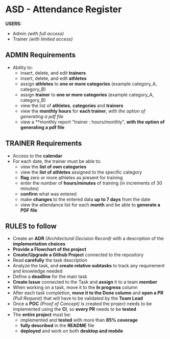 # ASD - Attendance Register

**USERS:**
- Admin *(with full access)*
- Trainer *(with limited access)*


## ADMIN Requirements
- Ability to:
  - insert, delete, and edit **trainers**
  - insert, delete, and edit **athletes**
  - assign **athletes** to **one or more categories** (example category_A, category_B)
  - assign **trainer** to **one or more categories** (example category_A, category_B)
  - view the list of **athletes**, **categories** and **trainers**
  - view the **monthly hours** for **each trainer**, *with the option of generating a pdf file*
  - view a **monthly report "trainer : hours/monthly", **with the option of generating a pdf file**


## TRAINER Requirements
- Access to the **calendar**
- For each date, the trainer must be able to:
  - view the **list of own categories**
  - view the **list of athletes** assigned to the specific category
  - **flag** zero or more athletes as present for training
  - enter the number of **hours/minutes** of training (in increments of 30 minutes)
  - **confirm** what was entered
  - make **changes** to the entered data **up to 7 days** from the date
  - view the attendance list for each **month** and be able to **generate a PDF file**


## RULES to follow
- Create an **ADR** *(Architectural Decision Record)* with a description of the **implementation choices**
- **Provide a Flowchart of the project** 
- **Create/Upgrade a Github Project** connected to the repository
- Read **carefully** the task description
- Analyze the task, and **create relative subtasks** to track any requirement and knowledge needed
- Define a **deadline** for the main task
- **Create Issue** connected to the Task and **assign** it to a team **member**
- When working on a task, move it to the **In progress** column
- After each task completion, **move it to the Done column** and **open a PR** *(Pull Request)* that will have to be validated by the **Team Lead**
- Once a **POC** *(Proof of Concept)* is created the project needs to be implemented using the **CI**, so **every PR** needs to be **tested**
- The **entire project** must be:
  - implemented and **tested** with more than **85% coverage**
  - **fully described** in the **README** file
  - **deployed** and work on both **desktop and mobile**
